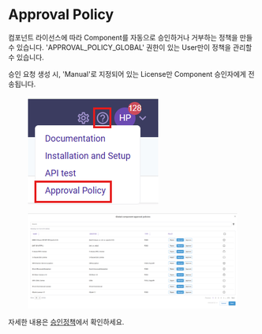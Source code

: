 # Approval Policy

컴포넌트 라이선스에 따라 Component를 자동으로 승인하거나 거부하는 정책을 만들 수 있습니다. 'APPROVAL\_POLICY\_GLOBAL' 권한이 있는 User만이 정책을 관리할 수 있습니다.

승인 요청 생성 시, 'Manual'로 지정되어 있는 License만 Component 승인자에게 전송됩니다.



<figure><img src="../../../.gitbook/assets/화면 캡처 2025-05-21 132427.png" alt=""><figcaption></figcaption></figure>

<figure><img src="../../../.gitbook/assets/화면 캡처 2025-05-21 132524.png" alt=""><figcaption></figcaption></figure>

자세한 내용은 [승인정책](../projects/undefined.md)에서 확인하세요.
